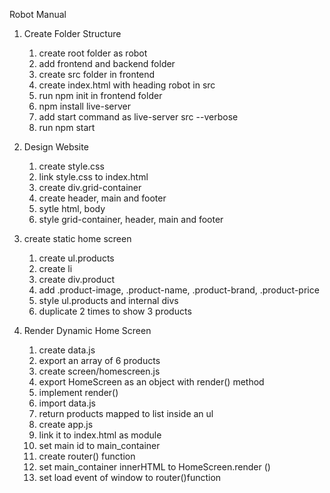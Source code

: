 Robot Manual

1. Create Folder Structure
   1. create root folder as robot 
   2. add frontend and backend folder
   3. create src folder in frontend
   4. create index.html with heading robot in src
   5. run npm init in frontend folder
   6. npm install live-server
   7. add start command as live-server src --verbose
   8. run npm start

2. Design Website
   1. create style.css
   2. link style.css to index.html
   3. create div.grid-container
   4. create header, main and footer
   5. sytle html, body
   6. style grid-container, header, main and footer

3. create static home screen
   1. create ul.products
   2. create li
   3. create div.product
   4. add .product-image, .product-name, .product-brand, .product-price
   5. style ul.products and internal divs
   6. duplicate 2 times to show 3 products

4. Render Dynamic Home Screen
   1. create data.js
   2. export an array of 6 products
   3. create screen/homescreen.js
   4. export HomeScreen as an object with render() method
   5. implement render()
   6. import data.js
   7. return products mapped to list inside an ul
   8. create app.js
   9. link it to index.html as module
   10. set main id to main_container
   11. create router() function
   12. set main_container innerHTML to HomeScreen.render ()
   13. set load event of window to router()function